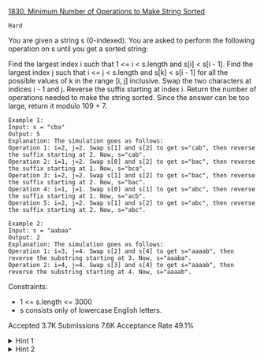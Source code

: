 [1830. Minimum Number of Operations to Make String Sorted](https://leetcode.com/problems/minimum-number-of-operations-to-make-string-sorted/)

`Hard`

You are given a string s (0-indexed)​​​​​​. You are asked to perform the following operation on s​​​​​​ until you get a sorted string:

Find the largest index i such that 1 <= i < s.length and s[i] < s[i - 1].
Find the largest index j such that i <= j < s.length and s[k] < s[i - 1] for all the possible values of k in the range [i, j] inclusive.
Swap the two characters at indices i - 1​​​​ and j​​​​​.
Reverse the suffix starting at index i​​​​​​.
Return the number of operations needed to make the string sorted. Since the answer can be too large, return it modulo 109 + 7.

```
Example 1:
Input: s = "cba"
Output: 5
Explanation: The simulation goes as follows:
Operation 1: i=2, j=2. Swap s[1] and s[2] to get s="cab", then reverse the suffix starting at 2. Now, s="cab".
Operation 2: i=1, j=2. Swap s[0] and s[2] to get s="bac", then reverse the suffix starting at 1. Now, s="bca".
Operation 3: i=2, j=2. Swap s[1] and s[2] to get s="bac", then reverse the suffix starting at 2. Now, s="bac".
Operation 4: i=1, j=1. Swap s[0] and s[1] to get s="abc", then reverse the suffix starting at 1. Now, s="acb".
Operation 5: i=2, j=2. Swap s[1] and s[2] to get s="abc", then reverse the suffix starting at 2. Now, s="abc".

Example 2:
Input: s = "aabaa"
Output: 2
Explanation: The simulation goes as follows:
Operation 1: i=3, j=4. Swap s[2] and s[4] to get s="aaaab", then reverse the substring starting at 3. Now, s="aaaba".
Operation 2: i=4, j=4. Swap s[3] and s[4] to get s="aaaab", then reverse the substring starting at 4. Now, s="aaaab".
``` 

Constraints:

- 1 <= s.length <= 3000
- s​​​​​​ consists only of lowercase English letters.

Accepted
3.7K
Submissions
7.6K
Acceptance Rate
49.1%

<details>
<summary>Hint 1</summary>

Note that the operations given describe getting the previous permutation of s

</details>
<details>
<summary>Hint 2</summary>

To solve this problem you need to solve every suffix separately

</details>
